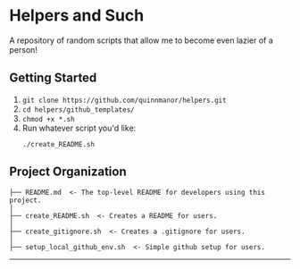 # Helpers and Such
A repository of random scripts that allow me to become even lazier of a person!

## Getting Started
1. `git clone https://github.com/quinnmanor/helpers.git`
2. `cd helpers/github_templates/`
3. `chmod +x *.sh`
4. Run whatever script you'd like:
    ```
    ./create_README.sh
    ```

## Project Organization

    ├── README.md  <- The top-level README for developers using this project.
    │
    ├── create_README.sh  <- Creates a README for users.
    │
    ├── create_gitignore.sh  <- Creates a .gitignore for users.
    │
    ├── setup_local_github_env.sh  <- Simple github setup for users.
--------